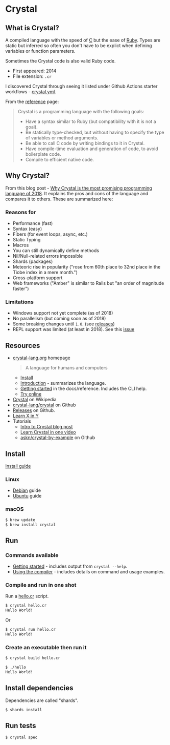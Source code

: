 # Crystal


## What is Crystal?

A compiled language with the speed of [C](../C/) but the ease of [Ruby](../Ruby/). Types are static but inferred so often you don't have to be explict when defining variables or function parameters.

Sometimes the Crystal code is also valid Ruby code.

- First appeared: 2014
- File extension: `.cr`

I discovered Crystal through seeing it listed under Github Actions starter workflows - [crystal.yml](https://github.com/actions/starter-workflows/blob/master/ci/crystal.yml).

From the [reference](https://crystal-lang.org/reference/) page:

> Crystal is a programming language with the following goals:
>
> - Have a syntax similar to Ruby (but compatibility with it is not a goal).
> - Be statically type-checked, but without having to specify the type of variables or method arguments.
> - Be able to call C code by writing bindings to it in Crystal.
> - Have compile-time evaluation and generation of code, to avoid boilerplate code.
> - Compile to efficient native code.


## Why Crystal?

From this blog post - [Why Crystal is the most promising programming language of 2018](https://medium.com/@DuroSoft/why-crystal-is-the-most-promising-programming-language-of-2018-aad669d8344f). It explains the pros and cons of the language and compares it to others. These are summarized here:


### Reasons for

- Performance (fast)
- Syntax (easy)
- Fibers (for event loops, async, etc.)
- Static Typing
- Macros
- You can still dynamically define methods
- Nil/Null-related errors impossible
- Shards (packages)
- Meteoric rise in popularity ("rose from 60th place to 32nd place in the Tiobe index in a mere month.")
- Cross-platform support
- Web frameworks ("Amber" is similar to Rails but "an order of magnitude faster")

### Limitations

- Windows support not yet complete (as of 2018)
- No parallelism (but coming soon as of 2018)
- Some breaking changes until `1.0`. (see [releases](https://github.com/crystal-lang/crystal/releases))
- REPL support was limited (at least in 2018). See this [issue](https://github.com/crystal-lang/crystal/issues/681)

## Resources

- [crystal-lang.org](https://crystal-lang.org/) homepage
    > A language for humans and computers
    - [Install](https://crystal-lang.org/install/)
    - [Introduction](https://crystal-lang.org/reference/) - summarizes the language.
    - [Getting started](https://crystal-lang.org/reference/getting_started/) in the docs/reference. Includes the CLI help.
    - [Try online](https://play.crystal-lang.org/#/cr)
- [Crystal](https://en.wikipedia.org/wiki/Crystal_(programming_language)) on Wikipedia
- [crystal-lang/crystal](https://github.com/crystal-lang/crystal) on Github
- [Releases](https://github.com/crystal-lang/crystal/releases) on Github.
- [Learn X in Y](https://learnxinyminutes.com/docs/crystal/)
- Tutorials
    - [Intro to Crystal blog post](https://rollout.io/blog/an-introduction-to-crystal-fast-as-c-slick-as-ruby/)
    - [Learn Crystal in one video](https://www.youtube.com/watch?v=DxFP-Wjqtsc)
    - [askn/crystal-by-example](https://github.com/askn/crystal-by-example) on Github


## Install

[Install guide](https://crystal-lang.org/install/)

### Linux

- [Debian](https://crystal-lang.org/install/on_debian/) guide
- [Ubuntu](https://crystal-lang.org/install/on_ubuntu/) guide


### macOS

```sh
$ brew update
$ brew install crystal
```


## Run

### Commands available

- [Getting started](https://crystal-lang.org/reference/getting_started/) - includes output from `crystal --help`.
- [Using the compiler](https://crystal-lang.org/reference/using_the_compiler/) - includes details on command and usage examples.


### Compile and run in one shot

Run a [hello.cr](hello.cr) script.

```sh
$ crystal hello.cr
Hello World!
```

Or

```sh
$ crystal run hello.cr
Hello World!
```


### Create an executable then run it

```sh
$ crystal build hello.cr
```

```sh
$ ./hello
Hello World!
```


## Install dependencies

Dependencies are called "shards".

```sh
$ shards install
```

## Run tests

```sh
$ crystal spec
```
